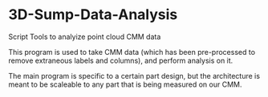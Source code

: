 # 3D-Sump-Data-Analysis
Script Tools to analyize point cloud CMM data

This program is used to take CMM data (which has been pre-processed to remove extraneous labels and columns), and perform analysis on it.

The main program is specific to a certain part design, but the architecture is meant to be scaleable to any part that is being measured on our CMM.

